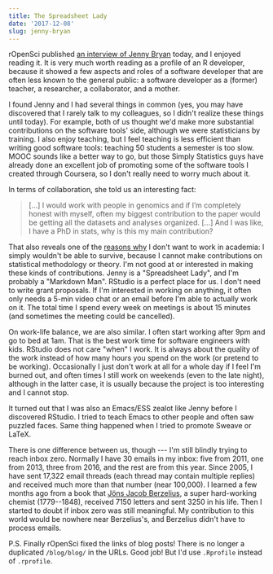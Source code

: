 ```yaml
---
title: The Spreadsheet Lady
date: '2017-12-08'
slug: jenny-bryan
---
```


rOpenSci published [an interview of Jenny Bryan](https://ropensci.org/blog/2017/12/08/rprofile-jenny-bryan/) today, and I enjoyed reading it. It is very much worth reading as a profile of an R developer, because it showed a few aspects and roles of a software developer that are often less known to the general public: a software developer as a (former) teacher, a researcher, a collaborator, and a mother.

I found Jenny and I had several things in common (yes, you may have discovered that I rarely talk to my colleagues, so I didn't realize these things until today). For example, both of us thought we'd make more substantial contributions on the software tools' side, although we were statisticians by training. I also enjoy teaching, but I feel teaching is less efficient than writing good software tools: teaching 50 students a semester is too slow. MOOC sounds like a better way to go, but those Simply Statistics guys have already done an excellent job of promoting some of the software tools I created through Coursera, so I don't really need to worry much about it.

In terms of collaboration, she told us an interesting fact:

> [...] I would work with people in genomics and if I’m completely honest with myself, often my biggest contribution to the paper would be getting all the datasets and analyses organized. [...] And I was like, I have a PhD in stats, why is this my main contribution? 

That also reveals one of the [reasons why](/en/2017/12/formatting-papers/) I don't want to work in academia: I simply wouldn't be able to survive, because I cannot make contributions on statistical methodology or theory. I'm not good at or interested in making these kinds of contributions. Jenny is a "Spreadsheet Lady", and I'm probably a "Markdown Man". RStudio is a perfect place for us. I don't need to write grant proposals. If I'm interested in working on anything, it often only needs a 5-min video chat or an email before I'm able to actually work on it. The total time I spend every week on meetings is about 15 minutes (and sometimes the meeting could be cancelled).

On work-life balance, we are also similar. I often start working after 9pm and go to bed at 1am. That is the best work time for software engineers with kids. RStudio does not care "when" I work. It is always about the quality of the work instead of how many hours you spend on the work (or pretend to be working). Occasionally I just don't work at all for a whole day if I feel I'm burned out, and often times I still work on weekends (even to the late night), although in the latter case, it is usually because the project is too interesting and I cannot stop.

It turned out that I was also an Emacs/ESS zealot like Jenny before I discovered RStudio. I tried to teach Emacs to other people and often saw puzzled faces. Same thing happened when I tried to promote Sweave or LaTeX.

There is one difference between us, though --- I'm still blindly trying to reach inbox zero. Normally I have 30 emails in my inbox: five from 2011, one from 2013, three from 2016, and the rest are from this year. Since 2005, I have sent 17,322 email threads (each thread may contain multiple replies) and received much more than that number (near 100,000). I learned a few months ago from a book that [Jöns Jacob Berzelius](https://en.wikipedia.org/wiki/J%C3%B6ns_Jacob_Berzelius), a super hard-working chemist (1779--1848), received 7150 letters and sent 3250 in his life. Then I started to doubt if inbox zero was still meaningful. My contribution to this world would be nowhere near Berzelius's, and Berzelius didn't have to process emails.

P.S. Finally rOpenSci fixed the links of blog posts! There is no longer a duplicated `/blog/blog/` in the URLs. Good job! But I'd use `.Rprofile` instead of `.rprofile`.

